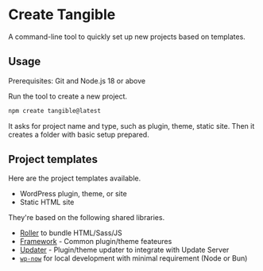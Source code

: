 # Create Tangible

A command-line tool to quickly set up new projects based on templates.

## Usage

Prerequisites: Git and Node.js 18 or above

Run the tool to create a new project.

```sh
npm create tangible@latest
```

It asks for project name and type, such as plugin, theme, static site. Then it creates a folder with basic setup prepared.

## Project templates

Here are the project templates available.

- WordPress plugin, theme, or site
- Static HTML site

They're based on the following shared libraries.

- [Roller](https://github.com/TangibleInc/tangible-roller) to bundle HTML/Sass/JS
- [Framework](https://github.com/TangibleInc/framework/) - Common plugin/theme feateures
- [Updater](https://github.com/TangibleInc/plugin-updater) - Plugin/theme updater to integrate with Update Server
- [`wp-now`](https://github.com/WordPress/playground-tools/tree/trunk/packages/wp-now#readme) for local development with minimal requirement (Node or Bun)
